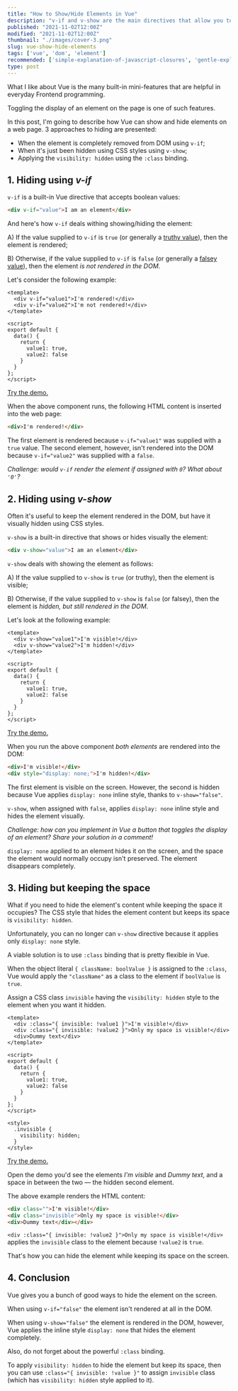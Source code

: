 ```yaml
---
title: "How to Show/Hide Elements in Vue"
description: "v-if and v-show are the main directives that allow you to show/hide elements in Vue"
published: "2021-11-02T12:00Z"
modified: "2021-11-02T12:00Z"
thumbnail: "./images/cover-3.png"
slug: vue-show-hide-elements
tags: ['vue', 'dom', 'element']
recommended: ['simple-explanation-of-javascript-closures', 'gentle-explanation-of-this-in-javascript']
type: post
---
```


What I like about Vue is the many built-in mini-features that are helpful in everyday Frontend programming. 

Toggling the display of an element on the page is one of such features.  

In this post, I'm going to describe how Vue can show and hide elements on a web page. 3 approaches to hiding are presented: 

* When the element is completely removed from DOM using `v-if`;
* When it's just been hidden using CSS styles using `v-show`;
* Applying the `visibility: hidden` using the `:class` binding.

## 1. Hiding using *v-if*

`v-if` is a built-in Vue directive that accepts boolean values:

```html
<div v-if="value">I am an element</div>
```

And here's how `v-if` deals withing showing/hiding the element:

A) If the value supplied to `v-if` is `true` (or generally a [truthy value](/javascript-and-or-logical-operators/#2-truthy-value)), then the element is rendered;  

B) Otherwise, if the value supplied to `v-if` is `false` (or generally a [falsey value](/javascript-and-or-logical-operators/#1-falsy-value)), then the element *is not rendered in the DOM*.

Let's consider the following example:

```vue{1-2}
<template>
  <div v-if="value1">I'm rendered!</div>
  <div v-if="value2">I'm not rendered!</div>
</template>

<script>
export default {
  data() {
    return {
      value1: true,
      value2: false
    }
  }
};
</script>
```

[Try the demo.](https://codesandbox.io/s/v-if-byie6?file=/src/App.vue)

When the above component runs, the following HTML content is inserted into the web page:

```html
<div>I'm rendered!</div>
```

The first element is rendered because `v-if="value1"` was supplied with a `true` value. The second element, however, isn't rendered into the
DOM because `v-if="value2"` was supplied with a `false`.  

*Challenge: would `v-if` render the element if assigned with `0`? What about `'0'`?*

## 2. Hiding using *v-show*

Often it's useful to keep the element rendered in the DOM, but have it visually hidden using CSS styles.  

`v-show` is a built-in directive that shows or hides visually the element:

```html
<div v-show="value">I am an element</div>
```

`v-show` deals with showing the element as follows:

A) If the value supplied to `v-show` is `true` (or truthy), then the element is visible;  

B) Otherwise, if the value supplied to `v-show` is `false` (or falsey), then the element is *hidden, but still rendered in the DOM*.  

Let's look at the following example:

```vue{1-2}
<template>
  <div v-show="value1">I'm visible!</div>
  <div v-show="value2">I'm hidden!</div>
</template>

<script>
export default {
  data() {
    return {
      value1: true,
      value2: false
    }
  }
};
</script>
```

[Try the demo.](https://codesandbox.io/s/v-show-v5ghh?file=/src/App.vue)

When you run the above component *both elements* are rendered into the DOM:

```html
<div>I'm visible!</div>
<div style="display: none;">I'm hidden!</div>
```

The first element is visible on the screen. However, the second is hidden because Vue applies `display: none` inline style, thanks to `v-show="false"`. 

`v-show`, when assigned with `false`, applies `display: none` inline style and hides the element visually.  

*Challenge: how can you implement in Vue a button that toggles the display of an element? Share your solution in a comment!*  

`display: none` applied to an element hides it on the screen, and the space the element would normally occupy isn't preserved. The element disappears completely.  

## 3. Hiding but keeping the space

What if you need to hide the element's content while keeping the space it occupies? The CSS style that hides the element content but keeps its space is `visibility: hidden`.  

Unfortunately, you can no longer can `v-show` directive because it applies only `display: none` style.  

A viable solution is to use `:class` binding that is pretty flexible in Vue.  

When the object literal `{ className: boolValue }` is assigned to the `:class`, Vue would apply the `"className"` as a class to the element if `boolValue` is `true`.  

Assign a CSS class `invisible` having the `visibility: hidden` style to the element when you want it hidden.  

```vue{1-2}
<template>
  <div :class="{ invisible: !value1 }">I'm visible!</div>
  <div :class="{ invisible: !value2 }">Only my space is visible!</div>
  <div>Dummy text</div>
</template>

<script>
export default {
  data() {
    return {
      value1: true,
      value2: false
    }
  }
};
</script>

<style>
  .invisible {
    visibility: hidden;
  }
</style>
```

[Try the demo.](https://codesandbox.io/s/invisible-class-sfvvi?file=/src/App.vue)

Open the demo you'd see the elements *I'm visible* and *Dummy text*, and a space in between the two &mdash; the hidden second element.  

The above example renders the HTML content:

```html
<div class="">I'm visible!</div>
<div class="invisible">Only my space is visible!</div>
<div>Dummy text</div></div>
```

`<div :class="{ invisible: !value2 }">Only my space is visible!</div>` applies the `invisible` class to the element because `!value2` is `true`.  

That's how you can hide the element while keeping its space on the screen.  

## 4. Conclusion

Vue gives you a bunch of good ways to hide the element on the screen.  

When using `v-if="false"` the element isn't rendered at all in the DOM.  

When using `v-show="false"` the element is rendered in the DOM, however, Vue applies the inline style `display: none` that hides the element completely.  

Also, do not forget about the powerful `:class` binding. 

To apply `visibility: hidden` to hide the element but keep its space, then you can
use `:class="{ invisible: !value }"` to assign `invisible` class (which has `visibility: hidden` style applied to it).  
